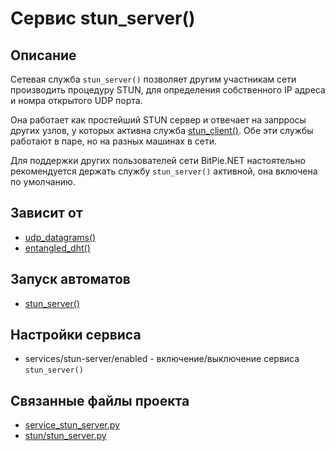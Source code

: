 # Сервис stun_server()


## Описание
Сетевая служба `stun_server()` позволяет другим участникам сети производить процедуру STUN, 
для определения собственного IP адреса и номра открытого UDP порта.

Она работает как простейший STUN сервер и отвечает на запрросы других узлов, у которых активна
служба [stun_client()](services/service_stun_client.md).
Обе эти службы работают в паре, но на разных машинах в сети.

Для поддержки других пользователей сети BitPie.NET настоятельно рекомендуется 
держать службу `stun_server()` активной, она включена по умолчанию.


## Зависит от
* [udp_datagrams()](services/service_udp_datagrams.md)
* [entangled_dht()](services/service_entangled_dht.md)


## Запуск автоматов
* [stun_server()](stun/stun_server.md)


## Настройки сервиса
* services/stun-server/enabled - включение/выключение сервиса `stun_server()`


## Связанные файлы проекта
* [service_stun_server.py](services/service_stun_server.py)
* [stun/stun_server.py](stun/stun_server.py)



